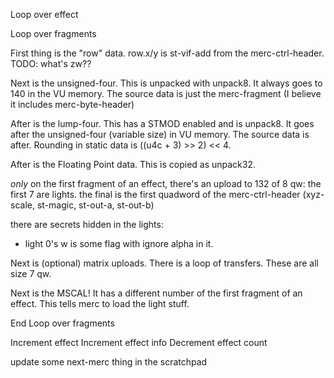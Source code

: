 Loop over effect

Loop over fragments 

First thing is the "row" data.
row.x/y is st-vif-add from the merc-ctrl-header.
TODO: what's zw??


Next is the unsigned-four.
This is unpacked with unpack8.
It always goes to 140 in the VU memory.
The source data is just the merc-fragment (I believe it includes merc-byte-header)

After is the lump-four. This has a STMOD enabled and is unpack8.
It goes after the unsigned-four (variable size) in VU memory.
The source data is after. Rounding in static data is ((u4c + 3) >> 2) << 4.

After is the Floating Point data. This is copied as unpack32.

_only_ on the first fragment of an effect, there's an upload to 132 of 8 qw:
the first 7 are lights.
the final is the first quadword of the merc-ctrl-header (xyz-scale, st-magic, st-out-a, st-out-b)

there are secrets hidden in the lights:
- light 0's w is some flag with ignore alpha in it.


Next is (optional) matrix uploads.
There is a loop of transfers. These are all size 7 qw.

Next is the MSCAL!
It has a different number of the first fragment of an effect.
This tells merc to load the light stuff.

End Loop over fragments

Increment effect
Increment effect info
Decrement effect count

update some next-merc thing in the scratchpad